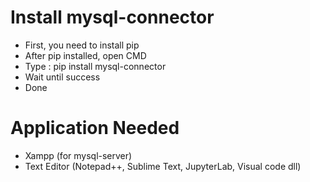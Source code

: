 # Install mysql-connector

- First, you need to install pip
- After pip installed, open CMD
- Type : pip install mysql-connector
- Wait until success
- Done

# Application Needed
- Xampp (for mysql-server)
- Text Editor (Notepad++, Sublime Text, JupyterLab, Visual code dll)
